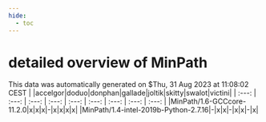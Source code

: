 ```yaml
---
hide:
  - toc
---
```


detailed overview of MinPath
============================


This data was automatically generated on $Thu, 31 Aug 2023 at 11:08:02 CEST
| |accelgor|doduo|donphan|gallade|joltik|skitty|swalot|victini|
| :---: | :---: | :---: | :---: | :---: | :---: | :---: | :---: | :---: |
|MinPath/1.6-GCCcore-11.2.0|x|x|x|-|x|x|x|x|
|MinPath/1.4-intel-2019b-Python-2.7.16|-|x|x|-|x|x|-|x|
